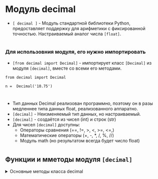# Модуль decimal

- `[ decimal ]` - Модуль стандартной библиотеки Python, предоставляет поддержку для арифметики с фиксированной точностью. Настраиваемый аналог числа `[float]`.
#
### Для использовния модуля, его нужно импортировать
 - `[from decimal import Decimal]` - импортирует класс `[Decimal]` из модуля `[decimal]`, вместе со всеми его методами.
```
from decimal import Decimal

n =  Decimal('10.75')
```
#
 - Тип данных Decimal реализован программно, поэтому он в разы медленнее типа данных float, реализованного аппаратно.
 - `[decimal]` - Неизменяемый тип данных, но настраиваемый.
 - `[decimal]` - создаётся из чисел (int) и строк (str)
 - Для чисел `[decimal]` доступны:
    - Операторы сравнения (==, !=, >, <, >=, <=,)
    - Математические операторы (+, -, *, /, %, //)
    - Модуль math (но результатом всегда будет число float)
#

## Функции и мметоды модуля `[decimal]`

<details>
  <summary>Основные методы класса decimal</summary>
 
#

<details>
  <summary>Изменение контекста</summary>
 
#
### 1) `[Decimal().as_tuple()]` - метод, который возвращает кортеж, представляющий децимальное число в виде трех элементов: 
 - `[sign]` - Знак числа (0 - положительное, 1 - отрицательное)
 - `[digits]` - Цифры числа (в виде кортежа)
 - `[exponent]` - экспонента (колличество цифр после запятой, умноженное на -1)
 - Допускается использование каждого атрибута самостоятельно.
```
from decimal import Decimal

# Создаем децимальное число
my_decimal = Decimal('123.456')

# Получаем кортеж из децимального числа
decimal_tuple = my_decimal.as_tuple()

# Выводим результат
print(decimal_tuple)                           # DecimalTuple(sign=0, digits=(1, 2, 3, 4, 5, 6), exponent=-3)
print("Знак:", decimal_tuple.sign)             # Знак: 0
print("Цифры:", decimal_tuple.digits)          # Цифры: (1, 2, 3, 4, 5, 6)
print("Экспонента:", decimal_tuple.exponent)   # Экспонента: -3
```
#
### 2) `[getcontext()]` - функция модуля decimal, редставляющий текущий контекст для арифметических операций с числами `[Decimal]`. Контекст определяет параметры, такие как точность (количество знаков после запятой), режим округления и другие свойства операций `[Decimal]`.
Имеет ряд параметров:
    - `[]` - 
    - `[]` - 
    - `[]` - 
    - `[]` - 
    - `[]` - 
    - `[]` - 
    - `[]` - 
    - `[]` - 
```
```

#
### 3) `[Decimal(num).quantize()]` - метод округления числа `[Decimal()]`

</details>

<details>
  <summary>Константы округления</summary>

#
### 1) `[ROUND_CELLING]` - 
#
### 2) `[ROUND_FLOOR]` - 
#
### 3) `[ROUND_DAWN]` -
#
### 4) `[ROUND_HALF_EVEN]` - 
#
### 2) `[ROUND_HALF_DAWN]` - 
#
### 3) `[ROUND_UP]` -
  </details>

</details>

